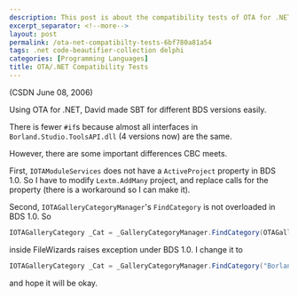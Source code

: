 ```yaml
---
description: This post is about the compatibility tests of OTA for .NET.
excerpt_separator: <!--more-->
layout: post
permalink: /ota-net-compatibilty-tests-6bf780a81a54
tags: .net code-beautifier-collection delphi
categories: [Programming Languages]
title: OTA/.NET Compatibility Tests
---
```

(CSDN June 08, 2006)

Using OTA for .NET, David made SBT for different BDS versions easily.

There is fewer `#if`s because almost all interfaces in `Borland.Studio.ToolsAPI.dll` (4 versions now) are the same.

However, there are some important differences CBC meets.
<!--more-->

First, `IOTAModuleServices` does not have a `ActiveProject` property in BDS 1.0. So I have to modify `Lextm.AddMany` project, and replace calls for the property (there is a workaround so I can make it).

Second, `IOTAGalleryCategoryManager`'s `FindCategory` is not overloaded in BDS 1.0. So

``` csharp
IOTAGalleryCategory _Cat = _GalleryCategoryManager.FindCategory(OTAGalleryCategories.sCategoryRoot);
```

inside FileWizards raises exception under BDS 1.0. I change it to

``` csharp
IOTAGalleryCategory _Cat = _GalleryCategoryManager.FindCategory("Borland.Root");
```

and hope it will be okay.
